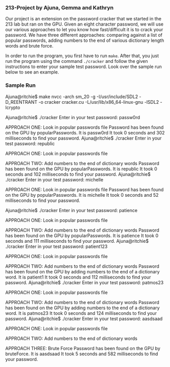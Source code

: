 ### 213-Project by Ajuna, Gemma and Kathryn

Our project is an extension on the password cracker that we started in the
213 lab but ran on the GPU. Given an eight character password, we will use
our various approaches to let you know how fast/difficult it is to crack
your password. We have three different approaches: comparing against a list
of popular passwords, adding numbers to the end of various dictionary
length words and brute force.

In order to run the program, you first have to run `make`.
After that, you just run the program using the command `./cracker` and
follow the given instructions to enter your sample test password. Look over
the sample run below to see an example.

### Sample Run

Ajuna@ritchie$ make
nvcc -arch sm_20 -g -I/usr/include/SDL2 -D_REENTRANT -o cracker cracker.cu -L/usr/lib/x86_64-linux-gnu -lSDL2 -lcrypto

Ajuna@ritchie$ ./cracker
Enter in your test password: passw0rd

APPROACH ONE: Look in popular passwords file 
Password has been found on the GPU by popularPasswords. It is passw0rd 
It took 0 seconds and 302 milliseconds to find your password.
Ajuna@ritchie$ ./cracker
Enter in your test password: republic

APPROACH ONE: Look in popular passwords file 

APPROACH TWO: Add numbers to the end of dictionary words 
Password has been found on the GPU by popularPasswords. It is republic 
It took 0 seconds and 102 milliseconds to find your password.
Ajuna@ritchie$ ./cracker
Enter in your test password: michelle

APPROACH ONE: Look in popular passwords file 
Password has been found on the GPU by popularPasswords. It is michelle 
It took 0 seconds and 52 milliseconds to find your password.


Ajuna@ritchie$ ./cracker
Enter in your test password: patience

APPROACH ONE: Look in popular passwords file 

APPROACH TWO: Add numbers to the end of dictionary words 
Password has been found on the GPU by popularPasswords. It is patience 
It took 0 seconds and 111 milliseconds to find your password.
Ajuna@ritchie$ ./cracker
Enter in your test password: patient123

APPROACH ONE: Look in popular passwords file 

APPROACH TWO: Add numbers to the end of dictionary words 
Password has been found on the GPU by adding numbers to the end of a dictionary word. It is patient1 
It took 0 seconds and 112 milliseconds to find your password.
Ajuna@ritchie$ ./cracker
Enter in your test password: patmos23

APPROACH ONE: Look in popular passwords file 

APPROACH TWO: Add numbers to the end of dictionary words 
Password has been found on the GPU by adding numbers to the end of a dictionary word. It is patmos23 
It took 0 seconds and 124 milliseconds to find your password.
Ajuna@ritchie$ ./cracker
Enter in your test password: aasdsaad

APPROACH ONE: Look in popular passwords file 

APPROACH TWO: Add numbers to the end of dictionary words 

APPROACH THREE: Brute Force 
Password has been found on the GPU by bruteForce. It is aasdsaad 
It took 5 seconds and 582 milliseconds to find your password.
